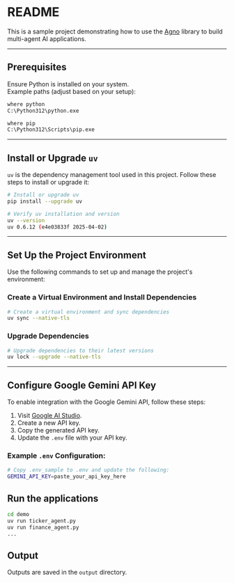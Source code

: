 # README

This is a sample project demonstrating how to use the [Agno](https://docs.agno.com) library to build multi-agent AI applications.

---

## Prerequisites

Ensure Python is installed on your system.  
Example paths (adjust based on your setup):

```sh
where python
C:\Python312\python.exe

where pip
C:\Python312\Scripts\pip.exe
```

---

## Install or Upgrade `uv`

`uv` is the dependency management tool used in this project. Follow these steps to install or upgrade it:

```sh
# Install or upgrade uv
pip install --upgrade uv

# Verify uv installation and version
uv --version
uv 0.6.12 (e4e03833f 2025-04-02)
```

---

## Set Up the Project Environment

Use the following commands to set up and manage the project's environment:

### Create a Virtual Environment and Install Dependencies
```sh
# Create a virtual environment and sync dependencies
uv sync --native-tls
```

### Upgrade Dependencies
```sh
# Upgrade dependencies to their latest versions
uv lock --upgrade --native-tls
```

---

## Configure Google Gemini API Key

To enable integration with the Google Gemini API, follow these steps:

1. Visit [Google AI Studio](https://aistudio.google.com/apikey).  
2. Create a new API key.  
3. Copy the generated API key.  
4. Update the `.env` file with your API key.

### Example `.env` Configuration:
```sh
# Copy .env_sample to .env and update the following:
GEMINI_API_KEY=paste_your_api_key_here
```

## Run the applications

```sh
cd demo
uv run ticker_agent.py
uv run finance_agent.py
...
```

## Output

Outputs are saved in the `output` directory.

